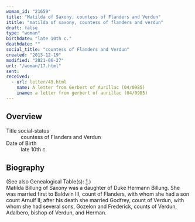 ```yaml
---
woman_id: "21659"
title: "Matilda of Saxony, countess of Flanders and Verdun"
ititle: "matilda of saxony, countess of flanders and verdun"
draft: false
type: "woman"
birthdate: "late 10th c."
deathdate: ""
social_title: "countess of Flanders and Verdun"
created: "2013-12-19"
modified: "2021-06-27"
url: "/woman/17.html"
sent:
received:
  - url: letter/49.html
    name: A letter from Gerbert of Aurillac (04/0985)
    iname: a letter from gerbert of aurillac (04/0985)
---
```

<h2 class="mt-4">Overview</h2><dt>Title social-status</dt><dd>countess of Flanders and Verdun</dd><dt>Date of Birth</dt><dd>late 10th c.</dd><h2 class="mt-4">Biography</h2>(See also Genealogical Table(s): <a href="https://epistolae.ctl.columbia.edu/content/genealogy-charlemagne#n17">1</a>.)<br>Matilda Billung of Saxony was a daughter of Duke Hermann Billung.  She was married first to Baldwin III, count of Flanders, with whom she had a son count Arnulf II; after his death she married Godfrey, count of Verdun, with whom she had several sons, Gozelon and Frederick, counts of Verdun, Adalbero, bishop of Verdun, and Herman.

